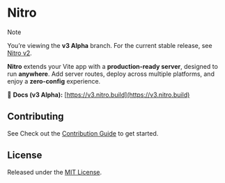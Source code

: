 # Nitro

> [!NOTE]
> You’re viewing the **v3 Alpha** branch.
> For the current stable release, see [Nitro v2](https://github.com/nitrojs/nitro/tree/v2).

**Nitro** extends your Vite app with a **production-ready server**, designed to run **anywhere**.
Add server routes, deploy across multiple platforms, and enjoy a **zero-config** experience.

📘 **Docs (v3 Alpha):** [https://v3.nitro.build](https://v3.nitro.build)

## Contributing

See Check out the [Contribution Guide](./CONTRIBUTING.md) to get started.

## License

Released under the [MIT License](LICENSE).

